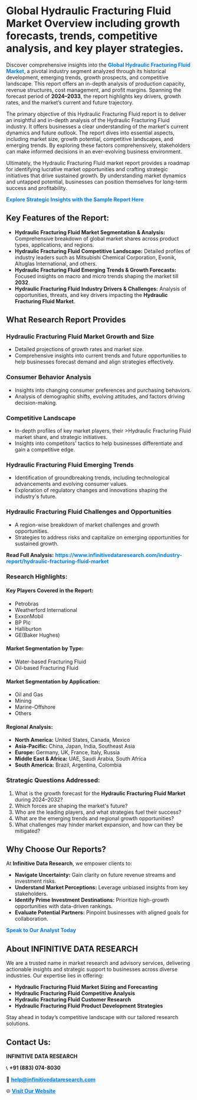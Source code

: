 <h1>Global Hydraulic Fracturing Fluid Market Overview including growth forecasts, trends, competitive analysis, and key player strategies.</h1>
<p>
Discover comprehensive insights into the 
<a href="https://www.infinitivedataresearch.com/industry-report/hydraulic-fracturing-fluid-market" rel="dofollow" style="color: #007BFF; text-decoration: none;"><strong>Global Hydraulic Fracturing Fluid Market</strong></a>, a pivotal industry segment analyzed through its historical development, emerging trends, growth prospects, and competitive landscape. This report offers an in-depth analysis of production capacity, revenue structures, cost management, and profit margins. Spanning the forecast period of <strong>2024–2033</strong>, the report highlights key drivers, growth rates, and the market’s current and future trajectory.
</p>
<p>
The primary objective of this Hydraulic Fracturing Fluid report is to deliver an insightful and in-depth analysis of the Hydraulic Fracturing Fluid industry. It offers businesses a clear understanding of the market's current dynamics and future outlook. The report dives into essential aspects, including market size, growth potential, competitive landscapes, and emerging trends. By exploring these factors comprehensively, stakeholders can make informed decisions in an ever-evolving business environment.
</p>
<p>
Ultimately, the Hydraulic Fracturing Fluid market report provides a roadmap for identifying lucrative market opportunities and crafting strategic initiatives that drive sustained growth. By understanding market dynamics and untapped potential, businesses can position themselves for long-term success and profitability.
</p>
<p>
<a href="https://www.infinitivedataresearch.com/request-sample/reportId=105845" style="color: #007BFF; text-decoration: none;"><strong>Explore Strategic Insights with the Sample Report Here</strong></a>
</p>

<h2>Key Features of the Report:</h2>
<ul>
<li><strong>Hydraulic Fracturing Fluid Market Segmentation & Analysis:</strong> Comprehensive breakdown of global market shares across product types, applications, and regions.</li>
<li><strong>Hydraulic Fracturing Fluid Competitive Landscape:</strong> Detailed profiles of industry leaders such as Mitsubishi Chemical Corporation, Evonik, Altuglas International, and others.</li>
<li><strong>Hydraulic Fracturing Fluid Emerging Trends & Growth Forecasts:</strong> Focused insights on macro and micro trends shaping the market till <strong>2032</strong>.</li>
<li><strong>Hydraulic Fracturing Fluid Industry Drivers & Challenges:</strong> Analysis of opportunities, threats, and key drivers impacting the <strong>Hydraulic Fracturing Fluid Market</strong>.</li>
</ul>

<h2>What Research Report Provides</h2>
<h3>Hydraulic Fracturing Fluid Market Growth and Size</h3>
<ul>
<li>Detailed projections of growth rates and market size.</li>
<li>Comprehensive insights into current trends and future opportunities to help businesses forecast demand and align strategies effectively.</li>
</ul>

<h3>Consumer Behavior Analysis</h3>
<ul>
<li>Insights into changing consumer preferences and purchasing behaviors.</li>
<li>Analysis of demographic shifts, evolving attitudes, and factors driving decision-making.</li>
</ul>

<h3>Competitive Landscape</h3>
<ul>
<li>In-depth profiles of key market players, their >Hydraulic Fracturing Fluid market share, and strategic initiatives.</li>
<li>Insights into competitors' tactics to help businesses differentiate and gain a competitive edge.</li>
</ul>

<h3>Hydraulic Fracturing Fluid Emerging Trends</h3>
<ul>
<li>Identification of groundbreaking trends, including technological advancements and evolving consumer values.</li>
<li>Exploration of regulatory changes and innovations shaping the industry's future.</li>
</ul>

<h3>Hydraulic Fracturing Fluid Challenges and Opportunities</h3>
<ul>
<li>A region-wise breakdown of market challenges and growth opportunities.</li>
<li>Strategies to address risks and capitalize on emerging opportunities for sustained growth.</li>
</ul>
<p><strong>Read Full Analysis:</strong> <a href="https://www.infinitivedataresearch.com/industry-report/hydraulic-fracturing-fluid-market" rel="dofollow" style="color: #007BFF; text-decoration: none;"><strong>https://www.infinitivedataresearch.com/industry-report/hydraulic-fracturing-fluid-market</strong></a></p>
<h3>Research Highlights:</h3>
<h4>Key Players Covered in the Report:</h4>
<ul><li>Petrobras</li><li>Weatherford International</li><li>ExxonMobil</li><li>BP Plc</li><li>Halliburton</li><li>GE(Baker Hughes)</li></ul>
<h4>Market Segmentation by Type:</h4>
<ul><li>Water-based Fracturing Fluid</li><li>Oil-based Fracturing Fluid</li></ul>
<h4>Market Segmentation by Application:</h4>
<ul><li>Oil and Gas</li><li>Mining</li><li>Marine-Offshore</li><li>Others</li></ul>

<h4>Regional Analysis:</h4>
<ul>
<li><strong>North America:</strong> United States, Canada, Mexico</li>
<li><strong>Asia-Pacific:</strong> China, Japan, India, Southeast Asia</li>
<li><strong>Europe:</strong> Germany, UK, France, Italy, Russia</li>
<li><strong>Middle East & Africa:</strong> UAE, Saudi Arabia, South Africa</li>
<li><strong>South America:</strong> Brazil, Argentina, Colombia</li>
</ul>

<h3>Strategic Questions Addressed:</h3>
<ol>
<li>What is the growth forecast for the <strong>Hydraulic Fracturing Fluid Market</strong> during 2024–2032?</li>
<li>Which forces are shaping the market's future?</li>
<li>Who are the leading players, and what strategies fuel their success?</li>
<li>What are the emerging trends and regional growth opportunities?</li>
<li>What challenges may hinder market expansion, and how can they be mitigated?</li>
</ol>

<h2>Why Choose Our Reports?</h2>
<p>At <strong>Infinitive Data Research</strong>, we empower clients to:</p>
<ul>
<li><strong>Navigate Uncertainty:</strong> Gain clarity on future revenue streams and investment risks.</li>
<li><strong>Understand Market Perceptions:</strong> Leverage unbiased insights from key stakeholders.</li>
<li><strong>Identify Prime Investment Destinations:</strong> Prioritize high-growth opportunities with data-driven rankings.</li>
<li><strong>Evaluate Potential Partners:</strong> Pinpoint businesses with aligned goals for collaboration.</li>
</ul>
<p><a href="https://www.infinitivedataresearch.com/industry-report/hydraulic-fracturing-fluid-market" rel="dofollow" style="color: #007BFF; text-decoration: none;"><strong>Speak to Our Analyst Today</strong></a></p>

<h2>About INFINITIVE DATA RESEARCH</h2>
<p>We are a trusted name in market research and advisory services, delivering actionable insights and strategic support to businesses across diverse industries. Our expertise lies in offering:</p>
<ul>
<li><strong>Hydraulic Fracturing Fluid Market Sizing and Forecasting</strong></li>
<li><strong>Hydraulic Fracturing Fluid Competitive Analysis</strong></li>
<li><strong>Hydraulic Fracturing Fluid Customer Research</strong></li>
<li><strong>Hydraulic Fracturing Fluid Product Development Strategies</strong></li>
</ul>
<p>Stay ahead in today’s competitive landscape with our tailored research solutions.</p>

<h2>Contact Us:</h2>
<p><strong>INFINITIVE DATA RESEARCH</strong></p>
<p>📞 <strong>+91 (883) 074-8030</strong></p>
<p>📧 <strong><a href="mailto:help@infinitivedataresearch.com" style="color: #007BFF;">help@infinitivedataresearch.com</a></strong></p>
<p>🌐 <strong><a href="https://www.infinitivedataresearch.com" rel="dofollow" style="color: #007BFF;">Visit Our Website</a></strong></p>